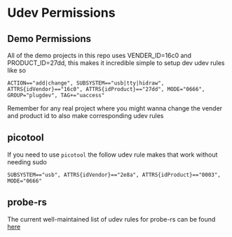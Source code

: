 # Udev Permissions

## Demo Permissions

All of the demo projects in this repo uses VENDER_ID=16c0 and PRODUCT_ID=27dd,
this makes it incredible simple to setup dev udev rules like so

```
ACTION=="add|change", SUBSYSTEM=="usb|tty|hidraw", ATTRS{idVendor}=="16c0", ATTRS{idProduct}=="27dd", MODE="0666", GROUP="plugdev", TAG+="uaccess"
```

Remember for any real project where you might wanna change the vender and
product id to also make corresponding udev rules

## picotool

If you need to use `picotool` the follow udev rule makes that work without
needing sudo

```
SUBSYSTEM=="usb", ATTRS{idVendor}=="2e8a", ATTRS{idProduct}=="0003", MODE="0666"
```

## probe-rs

The current well-maintained list of udev rules for probe-rs can be found
[here](https://probe.rs/files/69-probe-rs.rules)
